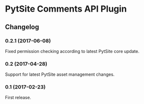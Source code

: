 # PytSite Comments API Plugin


## Changelog

### 0.2.1 (2017-06-08)
Fixed permission checking according to latest PytSite core update.

### 0.2 (2017-04-28)
Support for latest PytSite asset management changes.


### 0.1 (2017-02-23)
First release.
